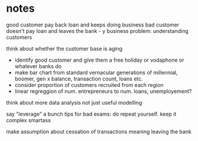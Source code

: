 # notes

good customer pay back loan and keeps doing business
bad customer doesn't pay loan and leaves the bank - y
business problem: understanding customers

think about whether the  customer base is aging

- identify good customer and give them a free holiday or vodaphone or whatever banks do
- make bar chart from standard vernacular generations of millennial, boomer, gen x balance, transaction count, loans etc.
- consider proportion of customers recruited from each region
- linear regreggion of num. entrepreneurs to num. loans, unemployement?

think about more data analysis not just useful modelling

say "leverage" a bunch
tips for bad exams: do repeat yourself. keep it complex smartass

make assumption about cessation of transactions meaning leaving the bank
